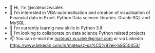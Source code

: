 - 👋 Hi, I’m @mateuszwsalek
- 👀 I’m interested in VBA-automatisation and creation of visualisation of Financial data in Excel.
Python Data science libraries.
Oracle SQL and MySQL.
- 🌱 I’m currently learnig new skills in Python 3.8
- 💞️ I’m looking to collaborate on data science Python related projects 
- 📫 You can e-mail me  mateusz.w.salek@gmail.com
or via LinkedIn
https://www.linkedin.com/in/mateusz-sa%C5%82ek-b9550453/


<!---
mateuszwsalek/mateuszwsalek is a ✨ special ✨ repository because its `README.md` (this file) appears on your GitHub profile.
You can click the Preview link to take a look at your changes.
--->
